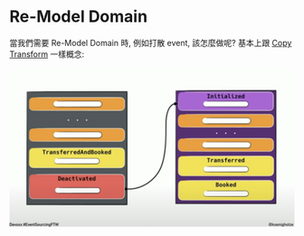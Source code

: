 # Re-Model Domain

當我們需要 Re-Model Domain 時, 例如打散 event, 該怎麼做呢? 基本上跟 [Copy Transform](spaces/event-sourcing/copy-transform.md) 一樣概念:

![](spaces/event-sourcing/attachments/remodel-domain.png)